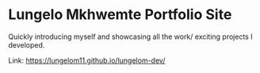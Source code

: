 # Lungelo Mkhwemte Portfolio Site

Quickly introducing myself and showcasing all the work/ exciting projects I developed.

Link: https://lungelom11.github.io/lungelom-dev/